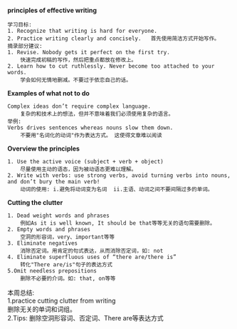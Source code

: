 **principles of effective writing**
```
学习目标:
1. Recognize that writing is hard for everyone.
2. Practice writing clearly and concisely.   首先使用简洁方式开始写作。
摘录部分建议:
1. Revise. Nobody gets it perfect on the first try.
    快速完成初稿的写作，然后把重点都放在修改上。
2. Learn how to cut ruthlessly. Never become too attached to your words.
    学会如何无情地删减。不要过于依恋自己的话。
```

**Examples of what not to do**
```
Complex ideas don’t require complex language.  
    复杂的和技术上的想法，但并不意味着我们必须使用复杂的语言。
举例:
Verbs drives sentences whereas nouns slow them down.
    不要用"名词化的动词"作为表达方式。 这使得文章难以阅读
```

**Overview the principles**
```
1. Use the active voice (subject + verb + object)
    尽量使用主动的语态，因为被动语态更难以理解。
2. Write with verbs: use strong verbs, avoid turning verbs into nouns, and don’t bury the main verb!
    动词的使用: i.避免将动词变为名词  ii.主语、动词之间不要间隔过多的单词。
```

**Cutting the clutter**
```
1. Dead weight words and phrases
    例如As it is well known, It should be that等等无关的语句需要删除。
2. Empty words and phrases
    空洞的形容词，very、important等等
3. Eliminate negatives
    消除否定词。用肯定的句式表达，从而消除否定词，如: not
4. Eliminate superfluous uses of “there are/there is”
    转化"There are/is"句子的表达方式
5.Omit needless prepositions
    删除不必要的介词。如: that, on等等
```

本周总结:  
1.practice cutting clutter from writing    
删除无关的单词和词组。    
2.Tips: 删除空洞形容词、否定词、There are等表达方式    
